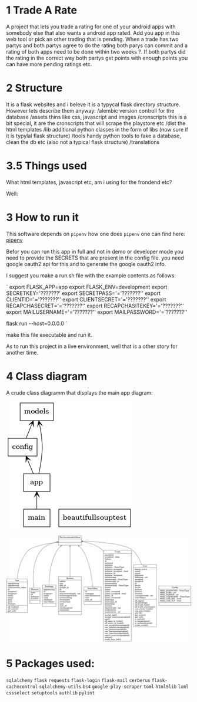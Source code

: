 
# 1 Trade A Rate

A project that lets you trade a rating for one of your android apps with somebody else that also wants a android app rated.
Add you app in this web tool or pick an other trading that is pending.
When a trade has two partys and both partys agree to do the rating both parys can commit and a rating of both apps need to be done within two weeks ?.
If both partys did the rating in the correct way both partys get points with enough points you can have more pending ratings etc.

# 2 Structure
It is a flask websites and i beleve it is a typycal flask directory structure.
However lets describe them anyway:
/alembic  version controll for the database
/assets thins like css, javascript and images
/cronscripts this is a bit special, it are the cronscripts that will scrape the playstore etc
/dist the html templates
/lib additional python classes in the form of libs (now sure if it is typylal flask structure)
/tools handy python tools to fake a database, clean the db etc (also not a typical flask structure)
/translations

# 3.5 Things used

What html templates, javascript etc, am i using for the frondend etc?

Well:


# 3 How to run it

This software depends on `pipenv` how one does `pipenv` one can find here: [pipenv](https://docs.python-guide.org/dev/virtualenvs/)

Befor you can run this app in full and not in demo or developer mode you need to provide the SECRETS that are present in the config file. you need google oauth2 api for this and to generate the google oauth2 info.

I suggest you make a run.sh file with the example contents as follows:

`
export FLASK_APP=app
export FLASK_ENV=development
export SECRETKEY='???????'
export SECRETPASS='='???????''
export CLIENTID='='???????''
export CLIENTSECRET='='???????''
export RECAPCHASECRET='='???????''
export RECAPCHASITEKEY='='???????''
export MAILUSERNAME='='???????''
export MAILPASSWORD='='???????''

flask run  --host=0.0.0.0
`

make this file executable and run it.

As to run this project in a live environment, well that is a other story for another time.

# 4 Class diagram

A crude class diagramm that displays the main app diagram:

![packages](./markdownimages/packages_treetareet.png)

![class dia](./markdownimages/classes_treetareet.png)


# 5 Packages used:
`sqlalchemy`
`flask`
`requests`
`flask-login`
`flask-mail`
`cerberus`
`flask-cachecontrol`
`sqlalchemy-utils`
`bs4`
`google-play-scraper`
`toml`
`html5lib`
`lxml`
`cssselect`
`setuptools`
`authlib`
`pylint`
